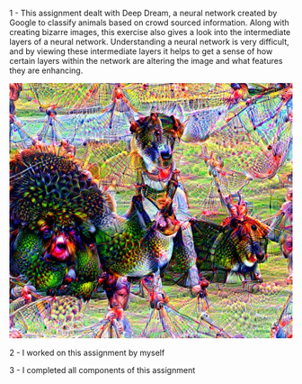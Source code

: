 1 - This assignment dealt with Deep Dream, a neural network created by Google to classify animals based on crowd sourced information. Along with creating bizarre images, this exercise also gives a look into the intermediate layers of a neural network. Understanding a neural network is very difficult, and by viewing these intermediate layers it helps to get a sense of how certain layers within the network are altering the image and what features they are enhancing.

![alt text](HW13/deep_dream_modified.jpg)





2 - I worked on this assignment by myself

3 - I completed all components of this assignment
